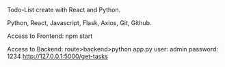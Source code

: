 Todo-List create with React and Python.

Python, React, Javascript, Flask, Axios, Git, Github.

Access to Frontend: npm start

Access to Backend:
  route>backend>python app.py
  user: admin
  password: 1234
  http://127.0.0.1:5000/get-tasks
